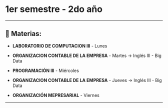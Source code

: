 # 1er semestre - 2do año

---

## :book: Materias:

- **LABORATORIO DE COMPUTACION III** - Lunes

- **ORGANIZACION CONTABLE DE LA EMPRESA** - Martes -> Inglés III - Big Data

- **PROGRAMACIÓN III** - Miércoles

- **ORGANIZACION CONTABLE DE LA EMPRESA** - Jueves -> Inglés III - Big Data

- **ORGANIZACIÓN MEPRESARIAL** - Viernes

---


